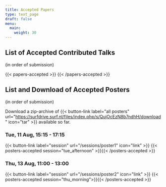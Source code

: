 ```yaml
---
title: Accepted Papers
type: text_page
draft: false
menu:
  main:
    weight: 30
---
```



<script src="https://ajax.googleapis.com/ajax/libs/jquery/3.5.1/jquery.min.js"></script>


## List of Accepted Contributed Talks
(in order of submission)

{{< papers-accepted >}}
{{< /papers-accepted >}}


## List and Download of Accepted Posters
(in order of submission)

Download a zip-archive of
{{< button-link label="all posters" url="https://surfdrive.surf.nl/files/index.php/s/QujOcEzN8b7ndhH/download" icon="tar" >}} available so far.

### Tue, 11 Aug, 15:15 - 17:15
{{< button-link label="session" url="/sessions/poster1" icon="link" >}}
{{< posters-accepted session="tue_afternoon" >}}{{< /posters-accepted >}}

### Thu, 13 Aug, 11:00 - 13:00
{{< button-link label="session" url="/sessions/poster2" icon="link" >}}
{{< posters-accepted session="thu_morning">}}{{< /posters-accepted >}}
